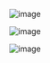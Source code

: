 ![image](https://user-images.githubusercontent.com/89120960/228803567-0ee5ee60-bbab-455a-aae4-b755759f9fe2.png)

![image](https://user-images.githubusercontent.com/89120960/228803711-e108b45d-be11-4f5f-911d-1be2ed3c9fc0.png)

![image](https://user-images.githubusercontent.com/89120960/228803799-21122258-2c75-45d6-b8fb-547d040f9643.png)
